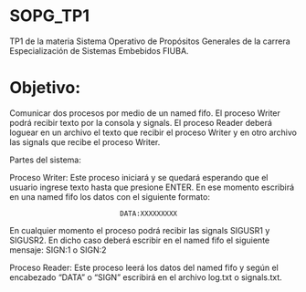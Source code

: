 # SOPG_TP1
TP1 de la materia Sistema Operativo de Propósitos Generales de la carrera Especialización de Sistemas Embebidos FIUBA.

# Objetivo:
Comunicar dos procesos por medio de un named fifo. El proceso Writer podrá recibir texto por la consola y signals. El proceso Reader deberá loguear en un archivo el texto que recibir el proceso Writer y en otro archivo las signals que recibe el proceso Writer.

 Partes del sistema:
 
  Proceso Writer:
    Este proceso iniciará y se quedará esperando que el usuario ingrese texto hasta que presione
    ENTER. En ese momento escribirá en una named fifo los datos con el siguiente formato:
    
                               DATA:XXXXXXXXX
   
   En cualquier momento el proceso podrá recibir las signals SIGUSR1 y SIGUSR2. En dicho caso deberá escribir en el named fifo el siguiente mensaje:
SIGN:1 o SIGN:2

  Proceso Reader:
  Este proceso leerá los datos del named fifo y según el encabezado “DATA” o “SIGN” escribirá en el
  archivo log.txt o signals.txt.

